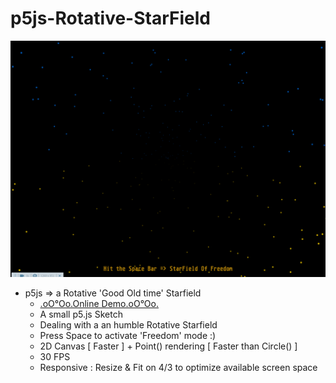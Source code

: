 # p5js-Rotative-StarField

![StarField](https://github.com/CaptainFurax/p5js-Rotative-StarField/blob/main/rsc/CPT2203262309-1268x951.png)


+ p5js => a Rotative 'Good Old time' Starfield
  + [.oO°Oo.Online Demo.oO°Oo.](https://captainfurax.github.io/p5js-Rotative-StarField/)
  + A small p5.js Sketch
  + Dealing with a an humble Rotative Starfield
  + Press Space to activate 'Freedom' mode :)
  + 2D Canvas [ Faster ] + Point() rendering [ Faster than Circle() ]
  + 30 FPS
  + Responsive : Resize & Fit on 4/3 to optimize available screen space
  
